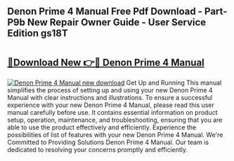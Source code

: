 ## Denon Prime 4 Manual Free Pdf Download - Part-P9b New Repair Owner Guide - User Service Edition gs18T

# <h2><a href="http://cf15337.oget.top/?id=Denon+Prime+4+Manual">🔗Download New 👉🔴 Denon Prime 4 Manual</a></h2>

[![Denon Prime 4 Manual new download](https://i.imgur.com/5g1atiW.png)](http://cf15337.oget.top/?id=Denon+Prime+4+Manual)
Get Up and Running This manual simplifies the process of setting up and using your new Denon Prime 4 Manual with clear instructions and illustrations. To ensure a successful experience with your new Denon Prime 4 Manual, please read this user manual carefully before use. It contains essential information on product setup, operation, maintenance, and troubleshooting, ensuring that you are able to use the product effectively and efficiently. Experience the possibilities of list of features with your new Denon Prime 4 Manual. We're Committed to Providing Solutions Denon Prime 4 Manual. Our team is dedicated to resolving your concerns promptly and efficiently.
